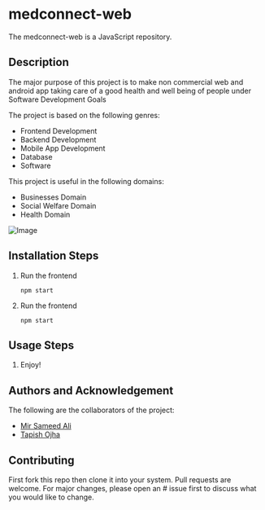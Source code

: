 # medconnect-web
The medconnect-web is a JavaScript repository.

## Description
The major purpose of this project is to make non commercial web and android app taking care of a good health and well being of people under Software Development Goals  

The project is based on the following genres: 
* Frontend Development
* Backend Development
* Mobile App Development
* Database
* Software

This project is useful in the following domains: 
* Businesses Domain
* Social Welfare Domain
* Health Domain

![Image](http://res.cloudinary.com/tapcloud/image/upload/v1618986132/zbicfh1fsaycuzaekj0j.jpg)

## Installation Steps
1. Run the frontend
	```
	npm start
	```
2. Run the frontend
	```
	npm start
	```

## Usage Steps
1. Enjoy!

## Authors and Acknowledgement
The following are the collaborators of the project:  
- [Mir Sameed Ali](https://github.com/mir-sam-ali)  
- [Tapish Ojha](https://github.com/tapish2000)  

## Contributing
First fork this repo then clone it into your system. Pull requests are welcome. For major changes, please open an     # issue first to discuss what you would like to change.

